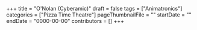 +++
title = "O'Nolan (Cyberamic)"
draft = false
tags = ["Animatronics"]
categories = ["Pizza Time Theatre"]
pageThumbnailFile = ""
startDate = ""
endDate = "0000-00-00"
contributors = []
+++
